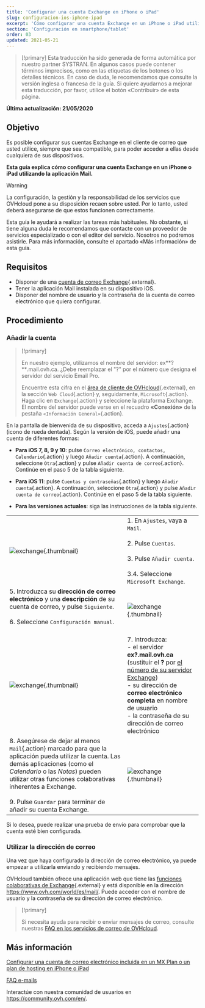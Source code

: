 ```yaml
---
title: 'Configurar una cuenta Exchange en iPhone o iPad'
slug: configuracion-ios-iphone-ipad
excerpt: 'Cómo configurar una cuenta Exchange en un iPhone o iPad utilizando la aplicación Mail'
section: 'Configuración en smartphone/tablet'
order: 03
updated: 2021-05-21
---
```



> [!primary]
> Esta traducción ha sido generada de forma automática por nuestro partner SYSTRAN. En algunos casos puede contener términos imprecisos, como en las etiquetas de los botones o los detalles técnicos. En caso de duda, le recomendamos que consulte la versión inglesa o francesa de la guía. Si quiere ayudarnos a mejorar esta traducción, por favor, utilice el botón «Contribuir» de esta página.
> 

**Última actualización: 21/05/2020**

## Objetivo

Es posible configurar sus cuentas Exchange en el cliente de correo que usted utilice, siempre que sea compatible, para poder acceder a ellas desde cualquiera de sus dispositivos.

**Esta guía explica cómo configurar una cuenta Exchange en un iPhone o iPad utilizando la aplicación Mail.**

> [!warning]
>
> La configuración, la gestión y la responsabilidad de los servicios que OVHcloud pone a su disposición recaen sobre usted. Por lo tanto, usted deberá asegurarse de que estos funcionen correctamente.
>
> Esta guía le ayudará a realizar las tareas más habituales. No obstante, si tiene alguna duda le recomendamos que contacte con un proveedor de servicios especializado o con el editor del servicio. Nosotros no podremos asistirle. Para más información, consulte el apartado «Más información» de esta guía.
>

## Requisitos

- Disponer de una [cuenta de correo Exchange](https://www.ovhcloud.com/es/emails/hosted-exchange/){.external}.
- Tener la aplicación Mail instalada en su dispositivo iOS.
- Disponer del nombre de usuario y la contraseña de la cuenta de correo electrónico que quiera configurar.

## Procedimiento

### Añadir la cuenta <a name="addaccount"></a>

> [!primary]
>
> En nuestro ejemplo, utilizamos el nombre del servidor: ex**?**.mail.ovh.ca. ¿Debe reemplazar el "?" por el número que designa el servidor del servicio Email Pro.
>
> Encuentre esta cifra en el [área de cliente de OVHcloud](https://ca.ovh.com/auth/?action=gotomanager&from=https://www.ovh.com/world/&ovhSubsidiary=ws){.external}, en la sección `Web Cloud`{.action} y, seguidamente, `Microsoft`{.action}.
> Haga clic en `Exchange`{.action} y seleccione la plataforma Exchange. El nombre del servidor puede verse en el recuadro **«Conexión»** de la pestaña `«Información General»`{.action}.
>

En la pantalla de bienvenida de su dispositivo, acceda a `Ajustes`{.action} (icono de rueda dentada). Según la versión de iOS, puede añadir una cuenta de diferentes formas:

- **Para iOS 7, 8, 9 y 10**: pulse `Correo electrónico, contactos, Calendario`{.action} y luego `Añadir cuenta`{.action}. A continuación, seleccione `Otra`{.action} y pulse `Añadir cuenta de correo`{.action}. Continúe en el paso 5 de la tabla siguiente.

- **Para iOS 11**: pulse `Cuentas y contraseñas`{.action} y luego `Añadir cuenta`{.action}. A continuación, seleccione `Otra`{.action} y pulse `Añadir cuenta de correo`{.action}. Continúe en el paso 5 de la tabla siguiente.

- **Para las versiones actuales**: siga las instrucciones de la tabla siguiente.

| | |
|---|---|
|![exchange](images/configuration-mailex-ios-step01.gif){.thumbnail}|1. En `Ajustes`, vaya a `Mail`. <br><br> 2. Pulse `Cuentas`.<br><br> 3. Pulse `Añadir cuenta`.<br><br> 3.4. Seleccione `Microsoft Exchange`.|
|5. Introduzca su **dirección de correo electrónico** y una **descripción** de su cuenta de correo, y pulse `Siguiente`.<br><br>6. Seleccione `Configuración manual`.<br><br>|![exchange](images/configuration-mailex-ios-step02.png){.thumbnail}|
|![exchange](images/configuration-mailex-ios-step03.png){.thumbnail}|7. Introduzca: <br>- el servidor **ex?.mail.ovh.ca** (sustituir el **?** por [el número de su servidor Exchange](#addaccount))<br>- su dirección de **correo electrónico completa** en nombre de usuario <br>- la contraseña de su dirección de correo electrónico|
|8. Asegúrese de dejar al menos `Mail`{.action} marcado para que la aplicación pueda utilizar la cuenta. Las demás aplicaciones (como el *Calendario* o las *Notas*) pueden utilizar otras funciones colaborativas inherentes a Exchange.<br><br>9. Pulse `Guardar` para terminar de añadir su cuenta Exchange.|![exchange](images/configuration-mailex-ios-step04.png){.thumbnail}|

Si lo desea, puede realizar una prueba de envío para comprobar que la cuenta esté bien configurada.

### Utilizar la dirección de correo

Una vez que haya configurado la dirección de correo electrónico, ya puede empezar a utilizarla enviando y recibiendo mensajes.

OVHcloud también ofrece una aplicación web que tiene las [funciones colaborativas de Exchange](https://www.ovhcloud.com/es/emails/hosted-exchange/){.external} y está disponible en la dirección <https://www.ovh.com/world/es/mail/>. Puede acceder con el nombre de usuario y la contraseña de su dirección de correo electrónico.

> [!primary]
>
> Si necesita ayuda para recibir o enviar mensajes de correo, consulte nuestras [FAQ en los servicios de correo de OVHcloud](https://docs.ovh.com/es/emails/correo-electronico-faq/).
>

## Más información

[Configurar una cuenta de correo electrónico incluida en un MX Plan o un plan de hosting en iPhone o iPad](https://docs.ovh.com/us/es/emails/correo_guia_de_configuracion_en_iphone_ios_91/)

[FAQ e-mails](https://docs.ovh.com/us/es/emails/correo-electronico-faq/)

Interactúe con nuestra comunidad de usuarios en <https://community.ovh.com/en/>.
